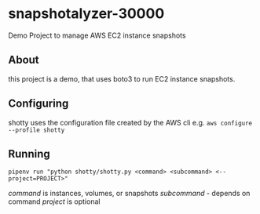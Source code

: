 # snapshotalyzer-30000
Demo Project to manage AWS EC2 instance snapshots


## About
this project is a demo, that uses boto3 to run EC2 instance snapshots.

## Configuring
shotty uses the configuration file created by the AWS cli e.g.
  `aws configure --profile shotty`

## Running
`pipenv run "python shotty/shotty.py <command> <subcommand>
 <-- project=PROJECT>"`

*command* is instances, volumes, or snapshots
*subcommand* - depends on command
*project* is optional
